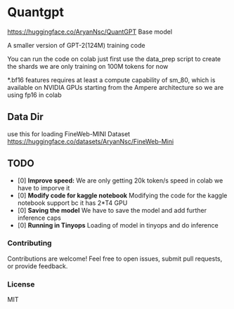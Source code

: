 # Quantgpt

https://huggingface.co/AryanNsc/QuantGPT
Base model

A smaller version of GPT-2(124M) training code 

You can run the code on colab just first use the data_prep script to create the shards we are only training on 100M tokens for now

*.bf16 features requires at least a compute capability of sm_80, which is available on NVIDIA GPUs starting from the Ampere architecture so we are using fp16 in colab

## Data Dir 
use this for loading FineWeb-MINI Dataset
https://huggingface.co/datasets/AryanNsc/FineWeb-Mini

## TODO

- [0] **Improve speed:** We are only getting 20k token/s speed in colab we have to imporve it 
- [0] **Modify code for kaggle notebook** Modifying the code for the kaggle notebook support bc it has 2*T4 GPU
- [0] **Saving the model** We have to save the model and add further inference caps
- [0] **Running in Tinyops** Loading of model in tinyops and do inference

### Contributing
Contributions are welcome! Feel free to open issues, submit pull requests, or provide feedback.

### License
MIT